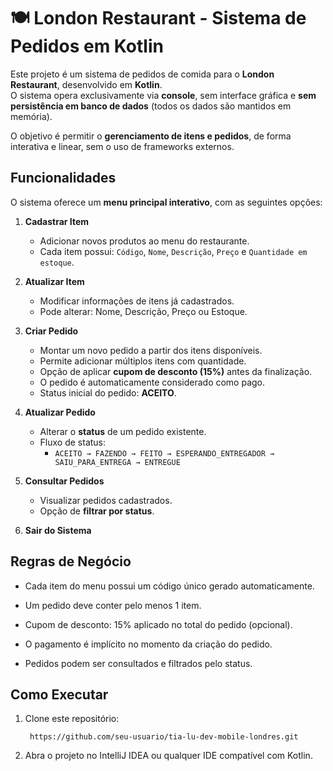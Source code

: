 # 🍽️ London Restaurant - Sistema de Pedidos em Kotlin

Este projeto é um sistema de pedidos de comida para o **London Restaurant**, desenvolvido em **Kotlin**.  
O sistema opera exclusivamente via **console**, sem interface gráfica e **sem persistência em banco de dados** (todos os dados são mantidos em memória).  

O objetivo é permitir o **gerenciamento de itens e pedidos**, de forma interativa e linear, sem o uso de frameworks externos.

## Funcionalidades

O sistema oferece um **menu principal interativo**, com as seguintes opções:

1. **Cadastrar Item**  
   - Adicionar novos produtos ao menu do restaurante.  
   - Cada item possui: `Código`, `Nome`, `Descrição`, `Preço` e `Quantidade em estoque`.

2. **Atualizar Item**  
   - Modificar informações de itens já cadastrados.  
   - Pode alterar: Nome, Descrição, Preço ou Estoque.

3. **Criar Pedido**  
   - Montar um novo pedido a partir dos itens disponíveis.  
   - Permite adicionar múltiplos itens com quantidade.  
   - Opção de aplicar **cupom de desconto (15%)** antes da finalização.  
   - O pedido é automaticamente considerado como pago.  
   - Status inicial do pedido: **ACEITO**.

4. **Atualizar Pedido**  
   - Alterar o **status** de um pedido existente.  
   - Fluxo de status:  
     - `ACEITO → FAZENDO → FEITO → ESPERANDO_ENTREGADOR → SAIU_PARA_ENTREGA → ENTREGUE`

5. **Consultar Pedidos**  
   - Visualizar pedidos cadastrados.  
   - Opção de **filtrar por status**.

6. **Sair do Sistema**


## Regras de Negócio

* Cada item do menu possui um código único gerado automaticamente.

* Um pedido deve conter pelo menos 1 item.

* Cupom de desconto: 15% aplicado no total do pedido (opcional).

* O pagamento é implícito no momento da criação do pedido.

* Pedidos podem ser consultados e filtrados pelo status.


## Como Executar


1. Clone este repositório:

   ```
    https://github.com/seu-usuario/tia-lu-dev-mobile-londres.git
   ```

2. Abra o projeto no IntelliJ IDEA ou qualquer IDE compatível com Kotlin.

